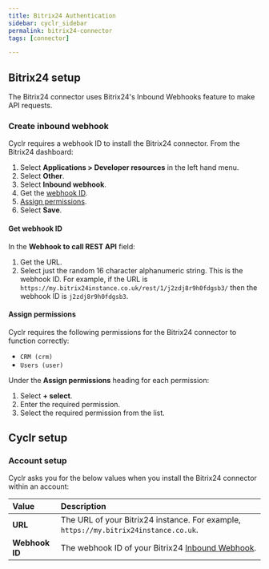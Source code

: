 ```yaml
---
title: Bitrix24 Authentication
sidebar: cyclr_sidebar
permalink: bitrix24-connector
tags: [connector]

---
```


## Bitrix24 setup

The Bitrix24 connector uses Bitrix24's Inbound Webhooks feature to make API requests.

<a name="create-inbound-webhook"></a>

### Create inbound webhook

Cyclr requires a webhook ID to install the Bitrix24 connector. From the Bitrix24 dashboard:

1. Select **Applications > Developer resources** in the left hand menu.
2. Select **Other**.
3. Select **Inbound webhook**.
4. Get the [webhook ID](#get-webhook-id).
5. [Assign permissions](#assign-permissions).
6. Select **Save**.

<a name="get-webhook-id"></a>

#### Get webhook ID

In the **Webhook to call REST API** field:

1. Get the URL.
2. Select just the random 16 character alphanumeric string. This is the webhook ID. For example, if the URL is `https://my.bitrix24instance.co.uk/rest/1/j2zdj8r9h0fdgsb3/` then the webhook ID is `j2zdj8r9h0fdgsb3`.

<a name="assign-permissions"></a>

#### Assign permissions

Cyclr requires the following permissions for the Bitrix24 connector to function correctly:

- `CRM (crm)`
- `Users (user)` 

Under the **Assign permissions** heading for each permission:

1. Select **+ select**.
2. Enter the required permission.
3. Select the required permission from the list.

## Cyclr setup

### Account setup

Cyclr asks you for the below values when you install the Bitrix24 connector within an account:

| Value          | Description                                                  |
| :------------- | :----------------------------------------------------------- |
| **URL**        | The URL of your Bitrix24 instance. For example, `https://my.bitrix24instance.co.uk`. |
| **Webhook ID** | The webhook ID of your Bitrix24 [Inbound Webhook](#create-inbound-webhook). |
